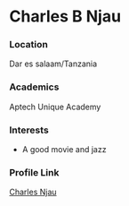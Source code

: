 # Charles B Njau

### Location

Dar es salaam/Tanzania

### Academics

Aptech Unique Academy

### Interests

- A good movie and jazz

### Profile Link

[Charles Njau](https://Github/CharlesNjau)
